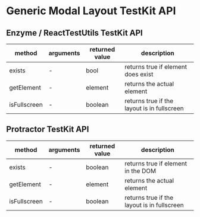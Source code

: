 # Generic Modal Layout TestKit API 

## Enzyme / ReactTestUtils TestKit API

| method | arguments | returned value | description |
|--------|-----------|----------------|-------------|
| exists | - | bool | returns true if element does exist |
| getElement | - | element | returns the actual element |
| isFullscreen | - | boolean | returns true if the layout is in fullscreen |

## Protractor TestKit API

| method | arguments | returned value | description |
|--------|-----------|----------------|-------------|
| exists   | - | boolean | returns true if element in the DOM |
| getElement | - | element | returns the actual element |
| isFullscreen | - | boolean | returns true if the layout is in fullscreen |

